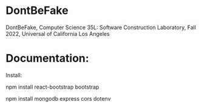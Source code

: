# DontBeFake
DontBeFake, Computer Science 35L: Software Construction Laboratory, Fall 2022, Universal of California Los Angeles

# Documentation:
Install:

npm install react-bootstrap bootstrap

npm install mongodb express cors dotenv


